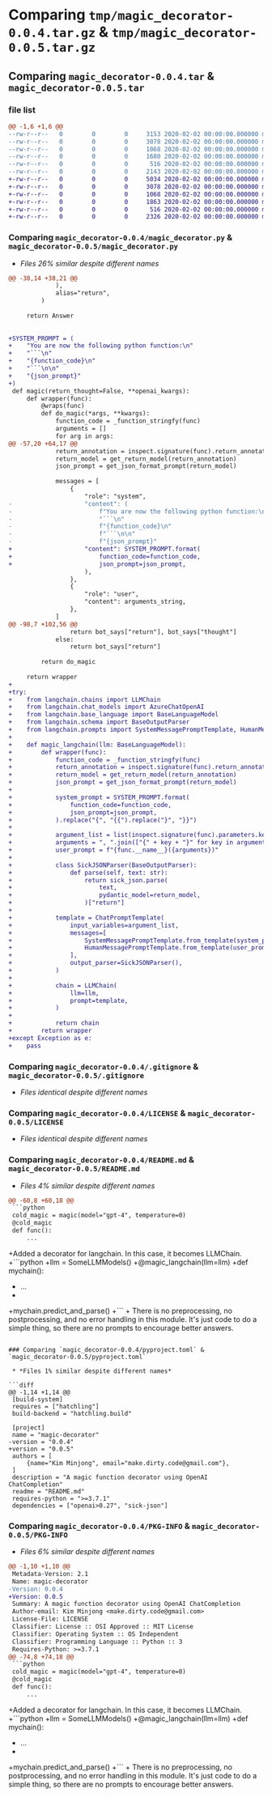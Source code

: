 # Comparing `tmp/magic_decorator-0.0.4.tar.gz` & `tmp/magic_decorator-0.0.5.tar.gz`

## Comparing `magic_decorator-0.0.4.tar` & `magic_decorator-0.0.5.tar`

### file list

```diff
@@ -1,6 +1,6 @@
--rw-r--r--   0        0        0     3153 2020-02-02 00:00:00.000000 magic_decorator-0.0.4/magic_decorator.py
--rw-r--r--   0        0        0     3078 2020-02-02 00:00:00.000000 magic_decorator-0.0.4/.gitignore
--rw-r--r--   0        0        0     1068 2020-02-02 00:00:00.000000 magic_decorator-0.0.4/LICENSE
--rw-r--r--   0        0        0     1680 2020-02-02 00:00:00.000000 magic_decorator-0.0.4/README.md
--rw-r--r--   0        0        0      516 2020-02-02 00:00:00.000000 magic_decorator-0.0.4/pyproject.toml
--rw-r--r--   0        0        0     2143 2020-02-02 00:00:00.000000 magic_decorator-0.0.4/PKG-INFO
+-rw-r--r--   0        0        0     5034 2020-02-02 00:00:00.000000 magic_decorator-0.0.5/magic_decorator.py
+-rw-r--r--   0        0        0     3078 2020-02-02 00:00:00.000000 magic_decorator-0.0.5/.gitignore
+-rw-r--r--   0        0        0     1068 2020-02-02 00:00:00.000000 magic_decorator-0.0.5/LICENSE
+-rw-r--r--   0        0        0     1863 2020-02-02 00:00:00.000000 magic_decorator-0.0.5/README.md
+-rw-r--r--   0        0        0      516 2020-02-02 00:00:00.000000 magic_decorator-0.0.5/pyproject.toml
+-rw-r--r--   0        0        0     2326 2020-02-02 00:00:00.000000 magic_decorator-0.0.5/PKG-INFO
```

### Comparing `magic_decorator-0.0.4/magic_decorator.py` & `magic_decorator-0.0.5/magic_decorator.py`

 * *Files 26% similar despite different names*

```diff
@@ -38,14 +38,21 @@
             ),
             alias="return",
         )
 
     return Answer
 
 
+SYSTEM_PROMPT = (
+    "You are now the following python function:\n"
+    "```\n"
+    "{function_code}\n"
+    "```\n\n"
+    "{json_prompt}"
+)
 def magic(return_thought=False, **openai_kwargs):
     def wrapper(func):
         @wraps(func)
         def do_magic(*args, **kwargs):
             function_code = _function_stringfy(func)
             arguments = []
             for arg in args:
@@ -57,20 +64,17 @@
             return_annotation = inspect.signature(func).return_annotation
             return_model = get_return_model(return_annotation)
             json_prompt = get_json_format_prompt(return_model)
 
             messages = [
                 {
                     "role": "system",
-                    "content": (
-                        f"You are now the following python function:\n"
-                        "```\n"
-                        f"{function_code}\n"
-                        f"```\n\n"
-                        f"{json_prompt}"
+                    "content": SYSTEM_PROMPT.format(
+                        function_code=function_code,
+                        json_prompt=json_prompt,
                     ),
                 },
                 {
                     "role": "user",
                     "content": arguments_string,
                 },
             ]
@@ -98,7 +102,56 @@
                 return bot_says["return"], bot_says["thought"]
             else:
                 return bot_says["return"]
 
         return do_magic
 
     return wrapper
+
+try:
+    from langchain.chains import LLMChain
+    from langchain.chat_models import AzureChatOpenAI
+    from langchain.base_language import BaseLanguageModel
+    from langchain.schema import BaseOutputParser
+    from langchain.prompts import SystemMessagePromptTemplate, HumanMessagePromptTemplate, ChatPromptTemplate
+
+    def magic_langchain(llm: BaseLanguageModel):
+        def wrapper(func):
+            function_code = _function_stringfy(func)
+            return_annotation = inspect.signature(func).return_annotation
+            return_model = get_return_model(return_annotation)
+            json_prompt = get_json_format_prompt(return_model)
+
+            system_prompt = SYSTEM_PROMPT.format(
+                function_code=function_code,
+                json_prompt=json_prompt,
+            ).replace("{", "{{").replace("}", "}}")
+
+            argument_list = list(inspect.signature(func).parameters.keys())
+            arguments = ", ".join(["{" + key + "}" for key in argument_list])
+            user_prompt = f"{func.__name__}({arguments})"
+
+            class SickJSONParser(BaseOutputParser):
+                def parse(self, text: str):
+                    return sick_json.parse(
+                        text,
+                        pydantic_model=return_model,
+                    )["return"]
+
+            template = ChatPromptTemplate(
+                input_variables=argument_list,
+                messages=[
+                    SystemMessagePromptTemplate.from_template(system_prompt),
+                    HumanMessagePromptTemplate.from_template(user_prompt),
+                ],
+                output_parser=SickJSONParser(),
+            )
+
+            chain = LLMChain(
+                llm=llm,
+                prompt=template,
+            )
+
+            return chain
+        return wrapper
+except Exception as e:
+    pass
```

### Comparing `magic_decorator-0.0.4/.gitignore` & `magic_decorator-0.0.5/.gitignore`

 * *Files identical despite different names*

### Comparing `magic_decorator-0.0.4/LICENSE` & `magic_decorator-0.0.5/LICENSE`

 * *Files identical despite different names*

### Comparing `magic_decorator-0.0.4/README.md` & `magic_decorator-0.0.5/README.md`

 * *Files 4% similar despite different names*

```diff
@@ -60,8 +60,18 @@
 ```python
 cold_magic = magic(model="gpt-4", temperature=0)
 @cold_magic
 def func():
     ...
 ```
 
+Added a decorator for langchain. In this case, it becomes LLMChain.
+```python
+llm = SomeLLMModels()
+@magic_langchain(llm=llm)
+def mychain():
+    ...
+
+mychain.predict_and_parse()
+```
+
 There is no preprocessing, no postprocessing, and no error handling in this module. It's just code to do a simple thing, so there are no prompts to encourage better answers.
```

### Comparing `magic_decorator-0.0.4/pyproject.toml` & `magic_decorator-0.0.5/pyproject.toml`

 * *Files 1% similar despite different names*

```diff
@@ -1,14 +1,14 @@
 [build-system]
 requires = ["hatchling"]
 build-backend = "hatchling.build"
 
 [project]
 name = "magic-decorator"
-version = "0.0.4"
+version = "0.0.5"
 authors = [
     {name="Kim Minjong", email="make.dirty.code@gmail.com"},
 ]
 description = "A magic function decorator using OpenAI ChatCompletion"
 readme = "README.md"
 requires-python = ">=3.7.1"
 dependencies = ["openai>0.27", "sick-json"]
```

### Comparing `magic_decorator-0.0.4/PKG-INFO` & `magic_decorator-0.0.5/PKG-INFO`

 * *Files 6% similar despite different names*

```diff
@@ -1,10 +1,10 @@
 Metadata-Version: 2.1
 Name: magic-decorator
-Version: 0.0.4
+Version: 0.0.5
 Summary: A magic function decorator using OpenAI ChatCompletion
 Author-email: Kim Minjong <make.dirty.code@gmail.com>
 License-File: LICENSE
 Classifier: License :: OSI Approved :: MIT License
 Classifier: Operating System :: OS Independent
 Classifier: Programming Language :: Python :: 3
 Requires-Python: >=3.7.1
@@ -74,8 +74,18 @@
 ```python
 cold_magic = magic(model="gpt-4", temperature=0)
 @cold_magic
 def func():
     ...
 ```
 
+Added a decorator for langchain. In this case, it becomes LLMChain.
+```python
+llm = SomeLLMModels()
+@magic_langchain(llm=llm)
+def mychain():
+    ...
+
+mychain.predict_and_parse()
+```
+
 There is no preprocessing, no postprocessing, and no error handling in this module. It's just code to do a simple thing, so there are no prompts to encourage better answers.
```

